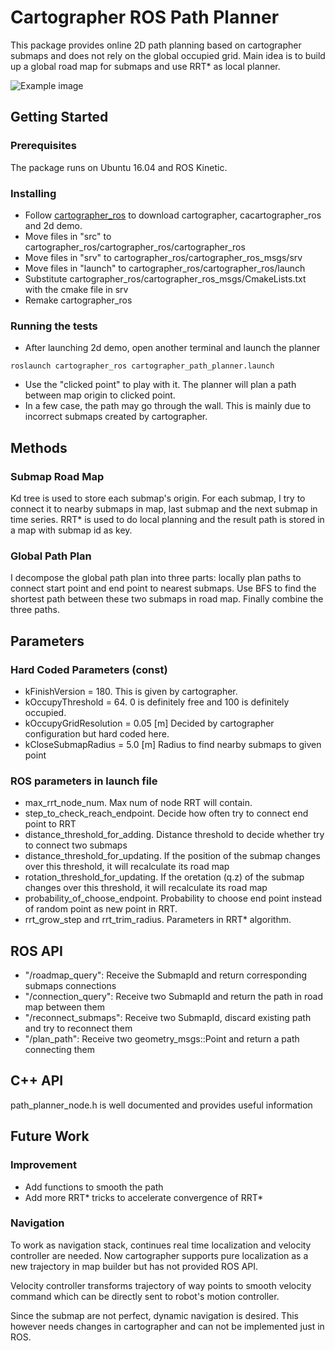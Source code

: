 # Cartographer ROS Path Planner
This package provides online 2D path planning based on cartographer submaps and does not rely on the global occupied grid. Main idea is to build up a global road map for submaps and use RRT* as local planner.

![Example image](https://github.com/xumzsy/cartographer_ros_path_planner/example.png)
## Getting Started
### Prerequisites
The package runs on Ubuntu 16.04 and ROS Kinetic.
### Installing
* Follow [cartographer_ros](https://github.com/googlecartographer/cartographer_ros) to download cartographer, cacartographer_ros and 2d demo.
* Move files in "src" to cartographer_ros/cartographer_ros/cartographer_ros
* Move files in "srv" to cartographer_ros/cartographer_ros_msgs/srv
* Move files in "launch" to cartographer_ros/cartographer_ros/launch
* Substitute cartographer_ros/cartographer_ros_msgs/CmakeLists.txt with the cmake file in srv
* Remake cartographer_ros

### Running the tests
* After launching 2d demo, open another terminal and launch the planner
```
roslaunch cartographer_ros cartographer_path_planner.launch
```
* Use the "clicked point" to play with it. The planner will plan a path between map origin to clicked point.
* In a few case, the path may go through the wall. This is mainly due to incorrect submaps created by cartographer.

## Methods
### Submap Road Map
Kd tree is used to store each submap's origin. For each submap, I try to connect it to nearby submaps in map, last submap and the next submap in time series. RRT* is used to do local planning and the result path is stored in a map with submap id as key.

### Global Path Plan
I decompose the global path plan into three parts: locally plan paths to connect start point and end point to nearest submaps. Use BFS to find the shortest path between these two submaps in road map. Finally combine the three paths.

## Parameters
### Hard Coded Parameters (const)
* kFinishVersion = 180. This is given by cartographer.
* kOccupyThreshold = 64. 0 is definitely free and 100 is definitely occupied.
* kOccupyGridResolution = 0.05 [m] Decided by cartographer configuration but hard coded here.
* kCloseSubmapRadius = 5.0 [m] Radius to find nearby submaps to given point
### ROS parameters in launch file
* max_rrt_node_num. Max num of node RRT will contain.
* step_to_check_reach_endpoint. Decide how often try to connect end point to RRT
* distance_threshold_for_adding. Distance threshold to decide whether try to connect two submaps
* distance_threshold_for_updating. If the position of the submap changes over this threshold, it will recalculate its road map
* rotation_threshold_for_updating. If the oretation (q.z) of the submap changes over this threshold, it will recalculate its road map
* probability_of_choose_endpoint. Probability to choose end point instead of random point as new point in RRT.
* rrt_grow_step and rrt_trim_radius. Parameters in RRT* algorithm.

## ROS API
* "/roadmap_query": Receive the SubmapId and return corresponding submaps connections
* "/connection_query": Receive two SubmapId and return the path in road map between them
* "/reconnect_submaps": Receive two SubmapId, discard existing path and try to reconnect them
* "/plan_path": Receive two geometry_msgs::Point and return a path connecting them
## C++ API
path_planner_node.h is well documented and provides useful information

## Future Work
### Improvement
* Add functions to smooth the path
* Add more RRT* tricks to accelerate convergence of RRT*

### Navigation
To work as navigation stack, continues real time localization and velocity controller are needed. Now cartographer supports pure localization as a new trajectory in map builder but has not provided ROS API.

Velocity controller transforms trajectory of way points to smooth velocity command which can be directly sent to robot's motion controller.

Since the submap are not perfect, dynamic navigation is desired. This however needs changes in cartographer and can not be implemented just in ROS.
